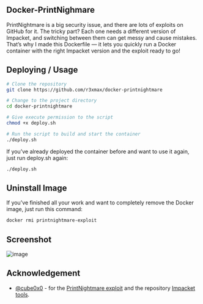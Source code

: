 ## Docker-PrintNighmare
PrintNightmare is a big security issue, and there are lots of exploits on GitHub for it.
The tricky part? Each one needs a different version of Impacket, and switching between them can get messy and cause mistakes.
That’s why I made this Dockerfile — it lets you quickly run a Docker container with the right Impacket version and the exploit ready to go!

## Deploying / Usage

```bash
# Clone the repository
git clone https://github.com/r3xmax/docker-printnightmare

# Change to the project directory
cd docker-printnightmare

# Give execute permission to the script
chmod +x deploy.sh

# Run the script to build and start the container
./deploy.sh
```

If you’ve already deployed the container before and want to use it again, just run deploy.sh again:
```bash
./deploy.sh
```

## Uninstall Image

If you’ve finished all your work and want to completely remove the Docker image, just run this command:
```bash
docker rmi printnightmare-exploit
```

## Screenshot
![image](https://github.com/user-attachments/assets/8f7b9f68-b737-410b-8589-2498568ee1d6)

## Acknowledgement
- [@cube0x0](https://github.com/cube0x0) - for the [PrintNightmare exploit](https://github.com/cube0x0/CVE-2021-1675) and the repository [Impacket tools](https://github.com/cube0x0/impacket).

